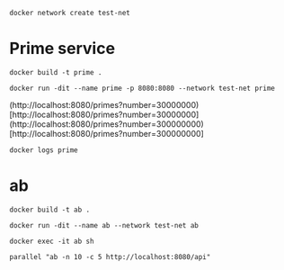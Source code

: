 `docker network create test-net`

# Prime service

`docker build -t prime .`

`docker run -dit --name prime -p 8080:8080 --network test-net prime`

(http://localhost:8080/primes?number=30000000)[http://localhost:8080/primes?number=30000000]
(http://localhost:8080/primes?number=300000000)[http://localhost:8080/primes?number=300000000]

`docker logs prime`

# ab

`docker build -t ab .`

`docker run -dit --name ab --network test-net ab`

`docker exec -it ab sh`

`parallel "ab -n 10 -c 5 http://localhost:8080/api"`
